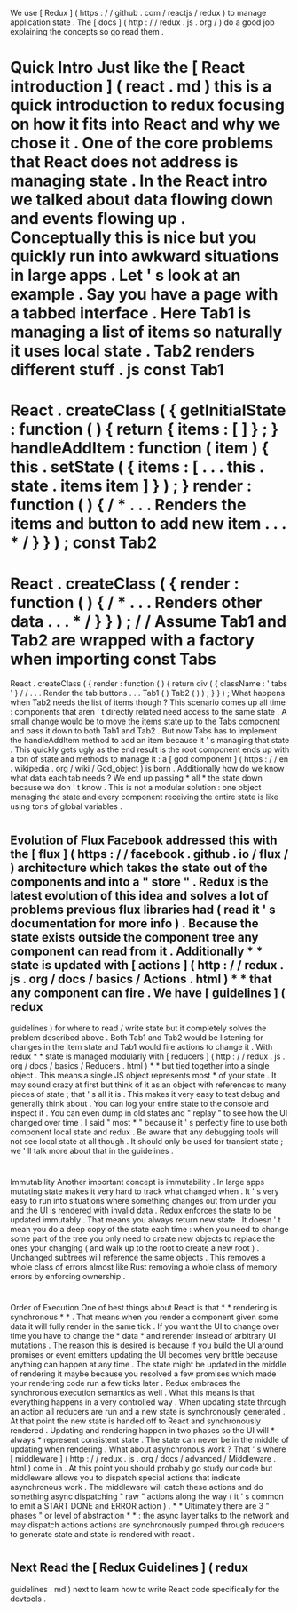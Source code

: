 We
use
[
Redux
]
(
https
:
/
/
github
.
com
/
reactjs
/
redux
)
to
manage
application
state
.
The
[
docs
]
(
http
:
/
/
redux
.
js
.
org
/
)
do
a
good
job
explaining
the
concepts
so
go
read
them
.
#
Quick
Intro
Just
like
the
[
React
introduction
]
(
react
.
md
)
this
is
a
quick
introduction
to
redux
focusing
on
how
it
fits
into
React
and
why
we
chose
it
.
One
of
the
core
problems
that
React
does
not
address
is
managing
state
.
In
the
React
intro
we
talked
about
data
flowing
down
and
events
flowing
up
.
Conceptually
this
is
nice
but
you
quickly
run
into
awkward
situations
in
large
apps
.
Let
'
s
look
at
an
example
.
Say
you
have
a
page
with
a
tabbed
interface
.
Here
Tab1
is
managing
a
list
of
items
so
naturally
it
uses
local
state
.
Tab2
renders
different
stuff
.
js
const
Tab1
=
React
.
createClass
(
{
getInitialState
:
function
(
)
{
return
{
items
:
[
]
}
;
}
handleAddItem
:
function
(
item
)
{
this
.
setState
(
{
items
:
[
.
.
.
this
.
state
.
items
item
]
}
)
;
}
render
:
function
(
)
{
/
*
.
.
.
Renders
the
items
and
button
to
add
new
item
.
.
.
*
/
}
}
)
;
const
Tab2
=
React
.
createClass
(
{
render
:
function
(
)
{
/
*
.
.
.
Renders
other
data
.
.
.
*
/
}
}
)
;
/
/
Assume
Tab1
and
Tab2
are
wrapped
with
a
factory
when
importing
const
Tabs
=
React
.
createClass
(
{
render
:
function
(
)
{
return
div
(
{
className
:
'
tabs
'
}
/
/
.
.
.
Render
the
tab
buttons
.
.
.
Tab1
(
)
Tab2
(
)
)
;
}
}
)
;
What
happens
when
Tab2
needs
the
list
of
items
though
?
This
scenario
comes
up
all
time
:
components
that
aren
'
t
directly
related
need
access
to
the
same
state
.
A
small
change
would
be
to
move
the
items
state
up
to
the
Tabs
component
and
pass
it
down
to
both
Tab1
and
Tab2
.
But
now
Tabs
has
to
implement
the
handleAddItem
method
to
add
an
item
because
it
'
s
managing
that
state
.
This
quickly
gets
ugly
as
the
end
result
is
the
root
component
ends
up
with
a
ton
of
state
and
methods
to
manage
it
:
a
[
god
component
]
(
https
:
/
/
en
.
wikipedia
.
org
/
wiki
/
God_object
)
is
born
.
Additionally
how
do
we
know
what
data
each
tab
needs
?
We
end
up
passing
*
all
*
the
state
down
because
we
don
'
t
know
.
This
is
not
a
modular
solution
:
one
object
managing
the
state
and
every
component
receiving
the
entire
state
is
like
using
tons
of
global
variables
.
#
#
Evolution
of
Flux
Facebook
addressed
this
with
the
[
flux
]
(
https
:
/
/
facebook
.
github
.
io
/
flux
/
)
architecture
which
takes
the
state
out
of
the
components
and
into
a
"
store
"
.
Redux
is
the
latest
evolution
of
this
idea
and
solves
a
lot
of
problems
previous
flux
libraries
had
(
read
it
'
s
documentation
for
more
info
)
.
Because
the
state
exists
outside
the
component
tree
any
component
can
read
from
it
.
Additionally
*
*
state
is
updated
with
[
actions
]
(
http
:
/
/
redux
.
js
.
org
/
docs
/
basics
/
Actions
.
html
)
*
*
that
any
component
can
fire
.
We
have
[
guidelines
]
(
redux
-
guidelines
)
for
where
to
read
/
write
state
but
it
completely
solves
the
problem
described
above
.
Both
Tab1
and
Tab2
would
be
listening
for
changes
in
the
item
state
and
Tab1
would
fire
actions
to
change
it
.
With
redux
*
*
state
is
managed
modularly
with
[
reducers
]
(
http
:
/
/
redux
.
js
.
org
/
docs
/
basics
/
Reducers
.
html
)
*
*
but
tied
together
into
a
single
object
.
This
means
a
single
JS
object
represents
most
*
of
your
state
.
It
may
sound
crazy
at
first
but
think
of
it
as
an
object
with
references
to
many
pieces
of
state
;
that
'
s
all
it
is
.
This
makes
it
very
easy
to
test
debug
and
generally
think
about
.
You
can
log
your
entire
state
to
the
console
and
inspect
it
.
You
can
even
dump
in
old
states
and
"
replay
"
to
see
how
the
UI
changed
over
time
.
I
said
"
most
*
"
because
it
'
s
perfectly
fine
to
use
both
component
local
state
and
redux
.
Be
aware
that
any
debugging
tools
will
not
see
local
state
at
all
though
.
It
should
only
be
used
for
transient
state
;
we
'
ll
talk
more
about
that
in
the
guidelines
.
#
#
Immutability
Another
important
concept
is
immutability
.
In
large
apps
mutating
state
makes
it
very
hard
to
track
what
changed
when
.
It
'
s
very
easy
to
run
into
situations
where
something
changes
out
from
under
you
and
the
UI
is
rendered
with
invalid
data
.
Redux
enforces
the
state
to
be
updated
immutably
.
That
means
you
always
return
new
state
.
It
doesn
'
t
mean
you
do
a
deep
copy
of
the
state
each
time
:
when
you
need
to
change
some
part
of
the
tree
you
only
need
to
create
new
objects
to
replace
the
ones
your
changing
(
and
walk
up
to
the
root
to
create
a
new
root
)
.
Unchanged
subtrees
will
reference
the
same
objects
.
This
removes
a
whole
class
of
errors
almost
like
Rust
removing
a
whole
class
of
memory
errors
by
enforcing
ownership
.
#
#
Order
of
Execution
One
of
best
things
about
React
is
that
*
*
rendering
is
synchronous
*
*
.
That
means
when
you
render
a
component
given
some
data
it
will
fully
render
in
the
same
tick
.
If
you
want
the
UI
to
change
over
time
you
have
to
change
the
*
data
*
and
rerender
instead
of
arbitrary
UI
mutations
.
The
reason
this
is
desired
is
because
if
you
build
the
UI
around
promises
or
event
emitters
updating
the
UI
becomes
very
brittle
because
anything
can
happen
at
any
time
.
The
state
might
be
updated
in
the
middle
of
rendering
it
maybe
because
you
resolved
a
few
promises
which
made
your
rendering
code
run
a
few
ticks
later
.
Redux
embraces
the
synchronous
execution
semantics
as
well
.
What
this
means
is
that
everything
happens
in
a
very
controlled
way
.
When
updating
state
through
an
action
all
reducers
are
run
and
a
new
state
is
synchronously
generated
.
At
that
point
the
new
state
is
handed
off
to
React
and
synchronously
rendered
.
Updating
and
rendering
happen
in
two
phases
so
the
UI
will
*
always
*
represent
consistent
state
.
The
state
can
never
be
in
the
middle
of
updating
when
rendering
.
What
about
asynchronous
work
?
That
'
s
where
[
middleware
]
(
http
:
/
/
redux
.
js
.
org
/
docs
/
advanced
/
Middleware
.
html
)
come
in
.
At
this
point
you
should
probably
go
study
our
code
but
middleware
allows
you
to
dispatch
special
actions
that
indicate
asynchronous
work
.
The
middleware
will
catch
these
actions
and
do
something
async
dispatching
"
raw
"
actions
along
the
way
(
it
'
s
common
to
emit
a
START
DONE
and
ERROR
action
)
.
*
*
Ultimately
there
are
3
"
phases
"
or
level
of
abstraction
*
*
:
the
async
layer
talks
to
the
network
and
may
dispatch
actions
actions
are
synchronously
pumped
through
reducers
to
generate
state
and
state
is
rendered
with
react
.
#
#
Next
Read
the
[
Redux
Guidelines
]
(
redux
-
guidelines
.
md
)
next
to
learn
how
to
write
React
code
specifically
for
the
devtools
.
